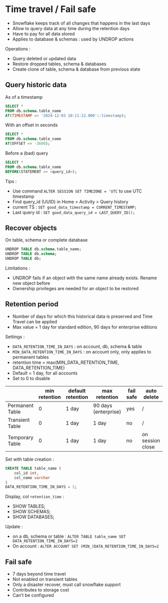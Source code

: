 # Time travel / Fail safe

- Snowflake keeps track of all changes that happens in the last days
- Allow to query data at any time during the retention days
- Have to pay for all data stored
- Applies to database & schemas : used by UNDROP actions

Operations :
- Query deleted or updated data
- Restore dropped tables, schema & databases
- Create clone of table, schema & database from previous state


## Query historic data
As of a timestamp
```sql
SELECT *
FROM db.schema.table_name
AT(TIMESTAMP => '2024-12-03 10:11:12.000'::timestamp);
```

With an offset in seconds
```sql
SELECT *
FROM db.schema.table_name
AT(OFFSET => -3600);
```

Before a (bad) query
```sql
SELECT *
FROM db.schema.table_name
BEFORE(STATEMENT => <query_id>);
```

Tips :
- Use command `ALTER SESSION SET TIMEZONE = 'UTC` to use UTC timestamp
- Find query_id (UUID) in Home > Activity > Query history
- current TS : `SET good_data_timestamp = CURRENT_TIMESTAMP;`
- Last query id : `SET good_data_query_id = LAST_QUERY_ID();`


## Recover objects
On table, schema or complete database
```sql
UNDROP TABLE db.schema.table_name;
UNDROP TABLE db.schema;
UNDROP TABLE db;
```

Limitations :
- UNDROP fails if an object with the same name already exists. Rename new object before
- Ownership privileges are needed for an object to be restored


## Retention period
- Number of days for which this historical data is preserved and Time Travel can be applied
- Max value = 1 day for standard edition, 90 days for enterprise editions

Settings :
- `DATA_RETENTION_TIME_IN_DAYS` : on account, db, schema & table
- `MIN_DATA_RETENTION_TIME_IN_DAYS` : on account only, only applies to permanent tables
- retention time = max(MIN_DATA_RETENTION_TIME, DATA_RETENTION_TIME)
- Default = 1 day, for all accounts
- Set to 0 to disable

|     | min retention | default retention | max retention | fail safe | auto delete |
| --- | --- | --- | --- | --- | --- |
| Permanent Table | 0 | 1 day | 90 days (enterprise) | yes | / |
| Transient Table | 0 | 1 day | 1 day | no | / |
| Temporary Table | 0 | 1 day | 1 day | no | on session close |

Set with table creation :
```sql
CREATE TABLE table_name (
    col_id int,
    col_name varchar
)
DATA_RETENTION_TIME_IN_DAYS = 2;
```

Display, col `retention_time` :
- SHOW TABLES;
- SHOW SCHEMAS;
- SHOW DATABASES;

Update :
- on a db, schema or table : `ALTER TABLE table_name SET DATA_RETENTION_TIME_IN_DAYS=2`
- On account : `ALTER ACCOUNT SET (MIN_)DATA_RETENTION_TIME_IN_DAYS=2`


## Fail safe
- 7 days beyond time travel
- Not enabled on transient tables
- Only a disaster recover, must call snowflake support
- Contributes to storage cost
- Can't be configured
